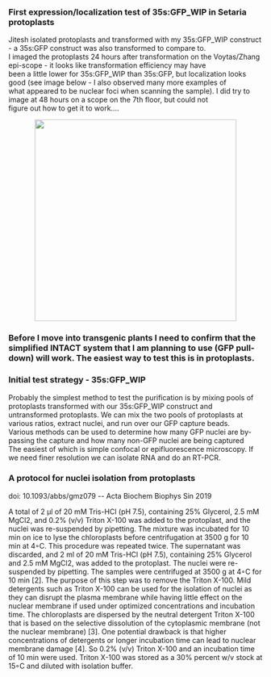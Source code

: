 ### First expression/localization test of 35s:GFP_WIP in Setaria protoplasts
Jitesh isolated protoplasts and transformed with my 35s:GFP_WIP construct - a 35s:GFP construct was also transformed to compare to. \
I imaged the protoplasts 24 hours after transformation on the Voytas/Zhang epi-scope - it looks like transformation efficiency may have \
been a little lower for 35s:GFP_WIP than 35s:GFP, but localization looks good (see image below - I also observed many more examples of \
what appeared to be nuclear foci when scanning the sample). I did try to image at 48 hours on a scope on the 7th floor, but could not \
figure out how to get it to work.... 
<p align="center">
  <img src="https://user-images.githubusercontent.com/43852873/163430712-704e3bb4-b6fe-4621-beee-c48a979d1167.png" width = "400" >
</p>
  
### Before I move into transgenic plants I need to confirm that the simplified INTACT system that I am planning to use (GFP pull-down) will work. The easiest way to test this is in protoplasts.

### Initial test strategy - 35s:GFP_WIP
Probably the simplest method to test the purification is by mixing pools of protoplasts transformed with our 35s:GFP_WIP construct and \
untransformed protoplasts.  We can mix the two pools of protoplasts at various ratios, extract nuclei, and run over our GFP capture beads. \
Various methods can be used to determine how many GFP nuclei are by-passing the capture and how many non-GFP nuclei are being captured \
The easiest of which is simple confocal or epifluorescence microscopy.  If we need finer resolution we can isolate RNA and do an RT-PCR.

### A protocol for nuclei isolation from protoplasts
doi: 10.1093/abbs/gmz079 -- Acta Biochem Biophys Sin 2019

A total of 2 μl of 20 mM Tris-HCl (pH 7.5), containing 25%
Glycerol, 2.5 mM MgCl2, and 0.2% (v/v) Triton X-100 was
added to the protoplast, and the nuclei was re-suspended by
pipetting. The mixture was incubated for 10 min on ice to lyse
the chloroplasts before centrifugation at 3500 g for 10 min at
4◦C. This procedure was repeated twice. The supernatant was
discarded, and 2 ml of 20 mM Tris-HCl (pH 7.5), containing
25% Glycerol and 2.5 mM MgCl2, was added to the protoplast.
The nuclei were re-suspended by pipetting. The samples were
centrifuged at 3500 g at 4◦C for 10 min [2]. The purpose of this
step was to remove the Triton X-100. Mild detergents such as
Triton X-100 can be used for the isolation of nuclei as they can
disrupt the plasma membrane while having little effect on the
nuclear membrane if used under optimized concentrations and
incubation time. The chloroplasts are dispersed by the neutral
detergent Triton X-100 that is based on the selective dissolution
of the cytoplasmic membrane (not the nuclear membrane) [3].
One potential drawback is that higher concentrations of detergents or longer incubation time can lead to nuclear membrane
damage [4]. So 0.2% (v/v) Triton X-100 and an incubation time
of 10 min were used. Triton X-100 was stored as a 30% percent
w/v stock at 15◦C and diluted with isolation buffer.
